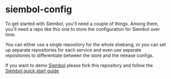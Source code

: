 # siembol-config

To get started with Siembol, you'll need a couple of things. Among them, you'll need a repo like this one to store the configuration for Siembol over time.  

You can either use a single repository for the whole shebang, or you can set up separate repositories for each service and even use separate repositories to differentiate between the store and the release configs.

If you want to demo [Siembol](https://siembol.io/) please fork this repository and follow the [Siembol quick start guide](https://github.com/G-Research/siembol/blob/master/docs/introduction/how-tos/quickstart.md)
